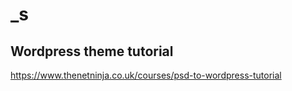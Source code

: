 _s
===

Wordpress theme tutorial
---------------

https://www.thenetninja.co.uk/courses/psd-to-wordpress-tutorial
